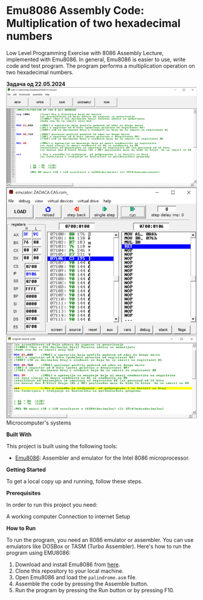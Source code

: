 # Emu8086 Assembly Code: Multiplication of two hexadecimal numbers

Low Level Programming Exercise with 8086 Assembly Lecture, implemented with Emu8086.
In general, Emu8086 is easier to use, write code and test program.
The program performs a multiplication operation on two hexadecimal numbers.

**Задача од 22.05.2024**
![Screenshot (2)](https://github.com/TrajceStudent/8086-emulator/blob/main/edit.png)
![Screenshot (2)](https://github.com/TrajceStudent/8086-emulator/blob/main/emulator.png)
![Screenshot (2)](https://github.com/TrajceStudent/8086-emulator/blob/main/original%20source%20code.png)
Microcomputer's systems

**Built With**

This project is built using the following tools:

- [Emu8086](https://emu8086-microprocessor-emulator.en.softonic.com/): Assembler and emulator for the Intel 8086 microprocessor.

**Getting Started**

To get a local copy up and running, follow these steps.

**Prerequisites**

In order to run this project you need:

A working computer
Connection to internet
Setup

**How to Run**

To run the program, you need an 8086 emulator or assembler. You can use emulators like DOSBox or TASM (Turbo Assembler). Here's how to run the program using EMU8086:

1. Download and install Emu8086 from [here](https://emu8086-microprocessor-emulator.en.softonic.com/).
2. Clone this repository to your local machine.
3. Open Emu8086 and load the `palindrome.asm` file.
4. Assemble the code by pressing the Assemble button.
5. Run the program by pressing the Run button or by pressing F10.






